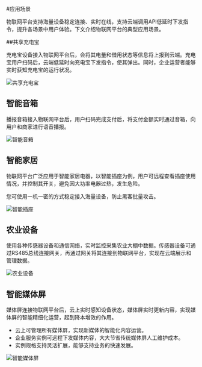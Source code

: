#应用场景

物联网平台支持海量设备稳定连接、实时在线，支持云端调用API低延时下发指令，提升各场景中用户体验。下文介绍物联网平台的典型应用场景。

##共享充电宝

充电宝设备接入物联网平台后，会将其电量和借用状态等信息将上报到云端。充电宝用户扫码后，云端低延时向充电宝下发指令，使其弹出。同时，企业运营者能够实时获知充电宝的运行状况。

![共享充电宝](https://static-aliyun-doc.oss-accelerate.aliyuncs.com/assets/img/zh-CN/3987358061/p203442.png)

## 智能音箱

播报音箱接入物联网平台后，用户扫码完成支付后，将支付金额实时通过音箱，向用户和商家进行语音播报。

![智能音箱](https://static-aliyun-doc.oss-accelerate.aliyuncs.com/assets/img/zh-CN/7757558061/p203496.png)

## 智能家居

物联网平台广泛应用于智能家居电器，以智能插座为例，用户可远程查看插座使用情况，并控制其开关，避免因大功率电器过热，发生危险。

您可使用一机一密的方式稳定接入海量设备，防止黑客批量攻击。

![智能插座](https://static-aliyun-doc.oss-accelerate.aliyuncs.com/assets/img/zh-CN/3987358061/p203531.png)

## 农业设备

使用各种传感器设备和通信网络，实时监控采集农业大棚中数据。传感器设备可通过RS485总线连接网关，再通过网关将其连接到物联网平台，实现在云端展示和管理数据。

![农业设备](https://static-aliyun-doc.oss-accelerate.aliyuncs.com/assets/img/zh-CN/1016458061/p203564.png)

## 智能媒体屏

媒体屏连接物联网平台后，云上实时感知设备状态，媒体屏实时更新内容，实现媒体屏的智能精细化运营，起到降本增效的作用。

-   云上可管理所有媒体屏，实现新媒体的智能化内容运营。
-   企业服务实例可远程下发媒体内容，大大节省传统媒体屏人工维护成本。
-   实例规格支持灵活扩展，能够支持业务的快速发展。

![智能媒体屏](https://static-aliyun-doc.oss-accelerate.aliyuncs.com/assets/img/zh-CN/5734358061/p203570.png)
